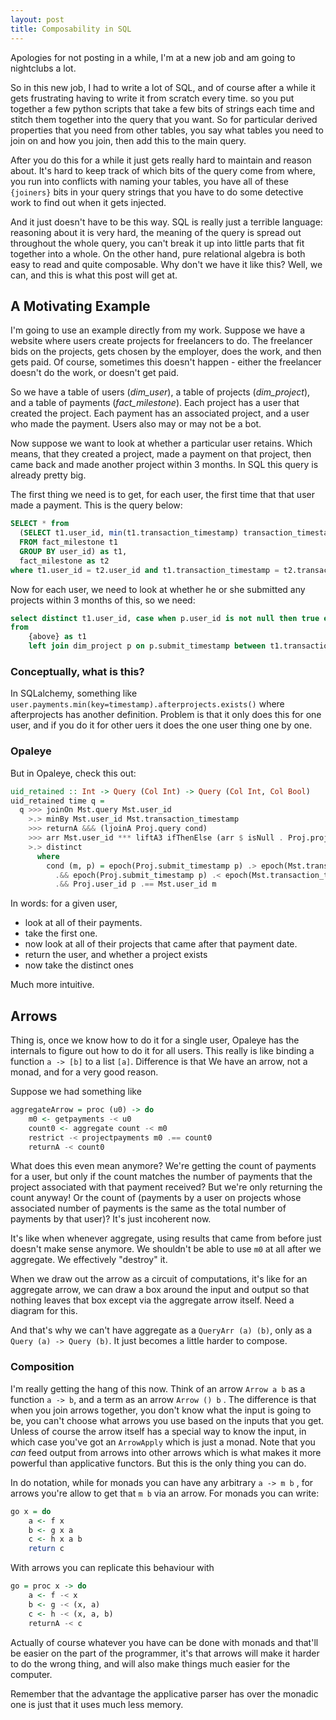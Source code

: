 ```yaml
---
layout: post
title: Composability in SQL
---
```


Apologies for not posting in a while, I'm at a new job and am going to nightclubs a lot. 

So in this new job, I had to write a lot of SQL, and of course after a while it gets frustrating having to write it from scratch every time. so you put together a few python scripts that take a few bits of strings each time and stitch them together into the query that you want. So for particular derived properties that you need from other tables, you say what tables you need to join on and how you join, then add this to the main query.

After you do this for a while it just gets really hard to maintain and reason about. It's hard to keep track of which bits of the query come from where, you run into conflicts with naming your tables, you have all of these `{joiners}` bits in your query strings that you have to do some detective work to find out when it gets injected. 

And it just doesn't have to be this way. SQL is really just a terrible language: reasoning about it is very hard, the meaning of the query is spread out throughout the whole query, you can't break it up into little parts that fit together into a whole. On the other hand, pure relational algebra is both easy to read and quite composable. Why don't we have it like this? Well, we can, and this is what this post will get at. 

<script src="https://cdn.mathjax.org/mathjax/latest/MathJax.js?config=TeX-AMS-MML_HTMLorMML" type="text/javascript"></script>


## A Motivating Example

I'm going to use an example directly from my work. Suppose we have a website where users create projects for freelancers to do. The freelancer bids on the projects, gets chosen by the employer, does the work, and then gets paid. Of course, sometimes this doesn't happen - either the freelancer doesn't do the work, or doesn't get paid. 

So we have a table of users (*dim_user*), a table of projects (*dim_project*), and a table of payments (*fact_milestone*). Each project has a user that created the project. Each payment has an associated project, and a user who made the payment. Users also may or may not be a bot. 

Now suppose we want to look at whether a particular user retains. Which means, that they created a project, made a payment on that project, then came back and made another project within 3 months. In SQL this query is already pretty big. 

The first thing we need is to get, for each user, the first time that that user made a payment. This is the query below:

```sql
SELECT * from
  (SELECT t1.user_id, min(t1.transaction_timestamp) transaction_timestamp
  FROM fact_milestone t1
  GROUP BY user_id) as t1,
  fact_milestone as t2
where t1.user_id = t2.user_id and t1.transaction_timestamp = t2.transaction_timestamp
```

Now for each user, we need to look at whether he or she submitted any projects within 3 months of this, so we need:

```sql
select distinct t1.user_id, case when p.user_id is not null then true else false end is_retained
from
	{above} as t1
	left join dim_project p on p.submit_timestamp between t1.transaction_timestamp and t1.transaction_timestamp + interval '3 month'

```



### Conceptually, what is this?

In SQLalchemy, something like `user.payments.min(key=timestamp).afterprojects.exists()` where afterprojects has another definition. Problem is that it only does this for one user, and if you do it for other uers it does the one user thing one by one. 



### Opaleye

But in Opaleye, check this out:

```haskell
uid_retained :: Int -> Query (Col Int) -> Query (Col Int, Col Bool)
uid_retained time q = 
  q >>> joinOn Mst.query Mst.user_id 
    >.> minBy Mst.user_id Mst.transaction_timestamp
    >>> returnA &&& (ljoinA Proj.query cond)
    >>> arr Mst.user_id *** liftA3 ifThenElse (arr $ isNull . Proj.project_id) (pure.constant $ False) (pure.constant $ True)
    >.> distinct
      where 
        cond (m, p) = epoch(Proj.submit_timestamp p) .> epoch(Mst.transaction_timestamp m)
          .&& epoch(Proj.submit_timestamp p) .< epoch(Mst.transaction_timestamp m) + constant time
          .&& Proj.user_id p .== Mst.user_id m
```

In words: for a given user, 

* look at all of their payments.
* take the first one.
* now look at all of their projects that came after that payment date. 
* return the user, and whether a project exists
* now take the distinct ones

Much more intuitive. 

## Arrows

Thing is, once we know how to do it for a single user, Opaleye has the internals to figure out how to do it for all users. This really is like binding a function `a -> [b]` to a list `[a]`. Difference is that We have an arrow, not a monad, and for a very good reason. 

Suppose we had something like

```haskell
aggregateArrow = proc (u0) -> do
	m0 <- getpayments -< u0
	count0 <- aggregate count -< m0
	restrict -< projectpayments m0 .== count0
	returnA -< count0
```

What does this even mean anymore? We're getting the count of payments for a user, but only if the count matches the number of payments that the project associated with that payment received? But we're only returning the count anyway! Or the count of (payments by a user on projects whose associated number of payments is the same as the total number of payments by that user)? It's just incoherent now.  

It's like when whenever aggregate, using results that came from before just doesn't make sense anymore. We shouldn't be able to use `m0` at all after we aggregate. We effectively "destroy" it.

When we draw out the arrow as a circuit of computations, it's like for an aggregate arrow, we can draw a box around the input and output so that nothing leaves that box except via the aggregate arrow itself. Need a diagram for this. 

And that's why we can't have aggregate as a `QueryArr (a) (b)`, only as a `Query (a) -> Query (b)`. It just becomes a little harder to compose. 

### Composition

I'm really getting the hang of this now. Think of an arrow `Arrow a b`  as a function `a -> b`, and a term as an arrow `Arrow () b` . The difference is that when you join arrows together, you don't know what the input is going to be, you can't choose what arrows you use based on the inputs that you get. Unless of course the arrow itself has a special way to know the input, in which case you've got an `ArrowApply` which is just a monad. Note that you *can* feed output from arrows into other arrows which is what makes it more powerful than applicative functors. But this is the only thing you can do. 

In do notation, while for monads you can have any arbitrary `a -> m b` , for arrows you're allow to get that `m b` via an arrow. For monads you can write:

```haskell
go x = do
	a <- f x
	b <- g x a
	c <- h x a b
	return c
```

With arrows you can replicate this behaviour with

```haskell
go = proc x -> do
	a <- f -< x
	b <- g -< (x, a)
	c <- h -< (x, a, b)
	returnA -< c
```

Actually of course whatever you have can be done with monads and that'll be easier on the part of the programmer, it's that arrows will make it harder to do the wrong thing, and will also make things much easier for the computer. 

Remember that the advantage the applicative parser has over the monadic one is just that it uses much less memory. 